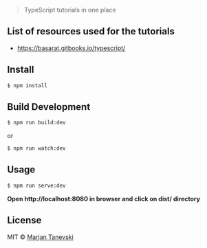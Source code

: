 > TypeScript tutorials in one place

## List of resources used for the tutorials

- https://basarat.gitbooks.io/typescript/

## Install

```sh
$ npm install
```

## Build Development

```sh
$ npm run build:dev
```

or

```sh
$ npm run watch:dev
```

## Usage

```sh
$ npm run serve:dev
```

**Open http://localhost:8080 in browser and click on dist/ directory**

## License

MIT © [Marjan Tanevski](marjantanevski@outlook.com)
